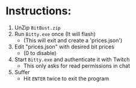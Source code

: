 # Instructions:

1. UnZip `BitBust.zip`
2. Run `Bitty.exe` once (It will flash)
    * (This will exit and create a 'prices.json')
3. Edit "prices.json" with desired bit prices 
    * (0 to disable)
4. Start `Bitty.exe` and authenticate it with Twitch 
    * This only asks for read permissions in chat
5. Suffer
    * Hit `ENTER` twice to exit the program

